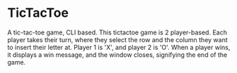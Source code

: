 # TicTacToe
A tic-tac-toe game, CLI based. 
This tictactoe game is 2 player-based. Each player takes their turn, where they select the row and the column they want to insert their letter at. Player 1 is 'X', and player 2 is 'O'. When a player wins, it displays a win message, and the window closes, signifying the end of the game.
